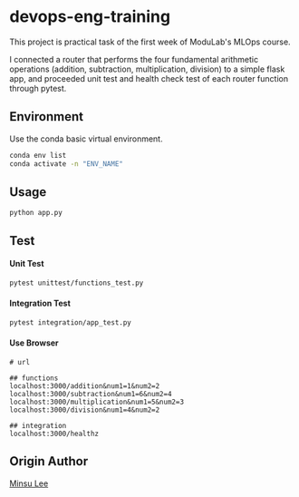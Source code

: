 # devops-eng-training

This project is practical task of the first week of ModuLab's MLOps course.

I connected a router that performs the four fundamental arithmetic operations (addition, subtraction, multiplication, division) to a simple flask app, and proceeded unit test and health check test of each router function through pytest.

## Environment

Use the conda basic virtual environment.

```bash
conda env list
conda activate -n "ENV_NAME"
```

## Usage

```
python app.py
```

## Test

#### Unit Test

```bash
pytest unittest/functions_test.py
```

#### Integration Test

```bash
pytest integration/app_test.py
```

#### Use Browser

```
# url

## functions
localhost:3000/addition&num1=1&num2=2
localhost:3000/subtraction&num1=6&num2=4
localhost:3000/multiplication&num1=5&num2=3
localhost:3000/division&num1=4&num2=2

## integration
localhost:3000/healthz
```


## Origin Author

[Minsu Lee](https://github.com/minsulee2/devops-eng-training)
